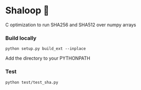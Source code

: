 # Shaloop 🚣‍

C optimization to run SHA256 and SHA512 over numpy arrays

### Build locally
```
python setup.py build_ext --inplace
```
Add the directory to your PYTHONPATH

### Test
```
python test/test_sha.py
```